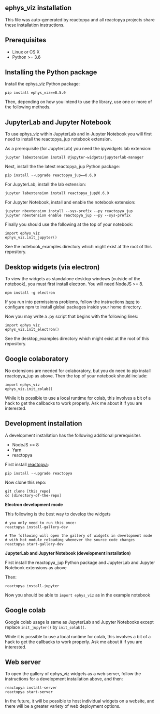 ## ephys_viz installation

This file was auto-generated by reactopya and all reactopya projects share these installation instructions.

## Prerequisites

* Linux or OS X
* Python >= 3.6

## Installing the Python package

Install the ephys_viz Python package:

```
pip install ephys_viz==0.5.0
```

Then, depending on how you intend to use the library, use one or more of the following methods.


## JupyterLab and Jupyter Notebook

To use ephys_viz within JupyterLab and in Jupyter Notebook you will first need to install the reactopya_jup notebook extension.

As a prerequisite (for JupyterLab) you need the ipywidgets lab extension:

```
jupyter labextension install @jupyter-widgets/jupyterlab-manager
```

Next, install the the latest reactopya_jup Python package:

```
pip install --upgrade reactopya_jup==0.6.0
```

For JupyterLab, install the lab extension:

```
jupyter labextension install reactopya_jup@0.6.0
```

For Jupyter Notebook, install and enable the notebook extension:

```
jupyter nbextension install --sys-prefix --py reactopya_jup
jupyter nbextension enable reactopya_jup --py --sys-prefix
```

Finally you should use the following at the top of your notebook:

```
import ephys_viz
ephys_viz.init_jupyter()
```

See the notebook_examples directory which might exist at the root of this repository.

## Desktop widgets (via electron)

To view the widgets as standalone desktop windows (outside of the notebook), you must first install electron. You will need NodeJS >= 8.

```
npm install -g electron
```

If you run into permissions problems, follow the instructions [here](https://github.com/sindresorhus/guides/blob/master/npm-global-without-sudo.md) to configure npm to install global packages inside your home directory.

Now you may write a .py script that begins with the following lines:

```
import ephys_viz
ephys_viz.init_electron()
```

See the desktop_examples directory which might exist at the root of this repository.

## Google colaboratory

No extensions are needed for colaboratory, but you do need to pip install reactopya_jup as above. Then the top of your notebook should include:

```
import ephys_viz
ephys_viz.init_colab()
```

While it is possible to use a local runtime for colab, this involves a bit of a hack to get the callbacks to work properly. Ask me about it if you are interested.


## Development installation

A development installation has the following additional prerequisites

* NodeJS >= 8
* Yarn
* reactopya

First install [reactopya](https://github.com/flatironinstitute/reactopya):

```
pip install --upgrade reactopya
```

Now clone this repo:

```
git clone [this_repo]
cd [directory-of-the-repo]
```

**Electron development mode**

This following is the best way to develop the widgets

```
# you only need to run this once:
reactopya install-gallery-dev

# The following will open the gallery of widgets in development mode
# with hot module reloading whenever the source code changes
reactopya start-gallery-dev
```

**JupyterLab and Jupyter Notebook (development installation)**

First install the reactopya_jup Python package and JupyterLab and Jupyter Notebook extensions as above

Then:

```
reactopya install-jupyter
```

Now you should be able to `import ephys_viz` as in the example notebook

## Google colab

Google colab usage is same as JupyterLab and Jupyter Notebooks except replace `init_jupyter()` by `init_colab()`.

While it is possible to use a local runtime for colab, this involves a bit of a hack to get the callbacks to work properly. Ask me about it if you are interested.

## Web server

To open the gallery of ephys_viz widgets as a web server, follow the instructions for a development installation above, and then:

```
reactopya install-server
reactopya start-server
```

In the future, it will be possible to host individual widgets on a website, and there will be a greater variety of web deployment options.